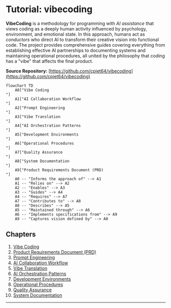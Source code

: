 # Tutorial: vibecoding

**VibeCoding** is a methodology for programming with *AI assistance* that views coding as a deeply human activity influenced by psychology, environment, and emotional state. In this approach, humans act as *conductors* who direct AI to transform their creative vision into functional code. The project provides comprehensive guides covering everything from establishing effective AI partnerships to documenting systems and maintaining operational procedures, all united by the philosophy that coding has a "vibe" that affects the final product.


**Source Repository:** [https://github.com/cpjet64/vibecoding](https://github.com/cpjet64/vibecoding)

```mermaid
flowchart TD
    A0["Vibe Coding
"]
    A1["AI Collaboration Workflow
"]
    A2["Prompt Engineering
"]
    A3["Vibe Translation
"]
    A4["AI Orchestration Patterns
"]
    A5["Development Environments
"]
    A6["Operational Procedures
"]
    A7["Quality Assurance
"]
    A8["System Documentation
"]
    A9["Product Requirements Document (PRD)
"]
    A0 -- "Informs the approach of" --> A1
    A1 -- "Relies on" --> A2
    A2 -- "Enables" --> A3
    A3 -- "Guides" --> A4
    A4 -- "Requires" --> A7
    A7 -- "Contributes to" --> A8
    A8 -- "Describes" --> A5
    A5 -- "Maintained through" --> A6
    A6 -- "Implements specifications from" --> A9
    A9 -- "Captures vision defined by" --> A0
```

## Chapters

1. [Vibe Coding
](01_vibe_coding_.md)
2. [Product Requirements Document (PRD)
](02_product_requirements_document__prd__.md)
3. [Prompt Engineering
](03_prompt_engineering_.md)
4. [AI Collaboration Workflow
](04_ai_collaboration_workflow_.md)
5. [Vibe Translation
](05_vibe_translation_.md)
6. [AI Orchestration Patterns
](06_ai_orchestration_patterns_.md)
7. [Development Environments
](07_development_environments_.md)
8. [Operational Procedures
](08_operational_procedures_.md)
9. [Quality Assurance
](09_quality_assurance_.md)
10. [System Documentation
](10_system_documentation_.md)


---

